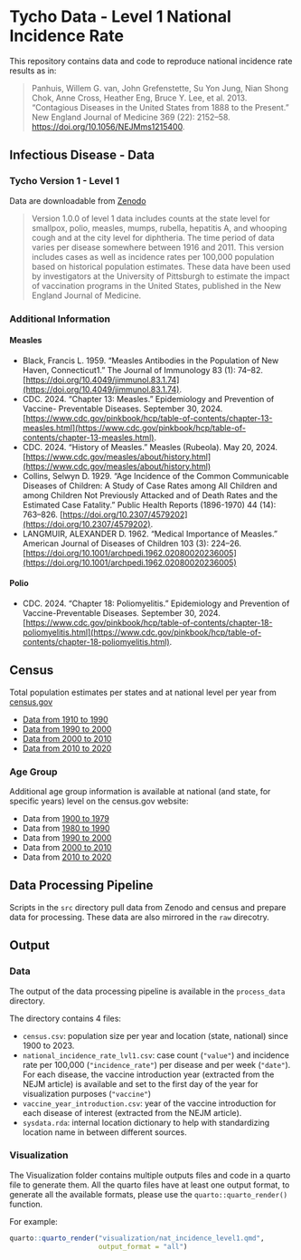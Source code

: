 # Tycho Data - Level 1 National Incidence Rate

This repository contains data and code to reproduce national incidence rate
results as in:
> Panhuis, Willem G. van, John Grefenstette, Su Yon Jung, Nian Shong
> Chok, Anne Cross, Heather Eng, Bruce Y. Lee, et al. 2013. “Contagious
> Diseases in the United States from 1888 to the Present.” New England
> Journal of Medicine 369 (22): 2152–58.
> <https://doi.org/10.1056/NEJMms1215400>.

## Infectious Disease - Data

### Tycho Version 1 - Level 1

Data are downloadable from [Zenodo](https://zenodo.org/records/12608992)

> Version 1.0.0 of level 1 data includes counts at the state level for 
smallpox, polio, measles, mumps, rubella, hepatitis A, and whooping cough and 
at the city level for diphtheria. The time period of data varies per disease 
somewhere between 1916 and 2011. This version includes cases as well as 
incidence rates per 100,000 population based on historical population estimates. 
These data have been used by investigators at the University of Pittsburgh to 
estimate the impact of vaccination programs in the United States, published in 
the New England Journal of Medicine.

### Additional Information

#### Measles

- Black, Francis L. 1959. “Measles Antibodies in the Population of New Haven, 
Connecticut1.” The Journal of Immunology 83 (1): 74–82. 
[https://doi.org/10.4049/jimmunol.83.1.74](https://doi.org/10.4049/jimmunol.83.1.74).
- CDC. 2024. “Chapter 13: Measles.” Epidemiology and Prevention of Vaccine-
Preventable Diseases. September 30, 2024. 
[https://www.cdc.gov/pinkbook/hcp/table-of-contents/chapter-13-measles.html](https://www.cdc.gov/pinkbook/hcp/table-of-contents/chapter-13-measles.html).
- CDC. 2024. “History of Measles.” Measles (Rubeola). May 20, 2024. 
[https://www.cdc.gov/measles/about/history.html](https://www.cdc.gov/measles/about/history.html)
- Collins, Selwyn D. 1929. “Age Incidence of the Common Communicable Diseases 
of Children: A Study of Case Rates among All Children and among Children Not 
Previously Attacked and of Death Rates and the Estimated Case Fatality.” 
Public Health Reports (1896-1970) 44 (14): 763–826. 
[https://doi.org/10.2307/4579202](https://doi.org/10.2307/4579202).
- LANGMUIR, ALEXANDER D. 1962. “Medical Importance of Measles.” American 
Journal of Diseases of Children 103 (3): 224–26.
[https://doi.org/10.1001/archpedi.1962.02080020236005](https://doi.org/10.1001/archpedi.1962.02080020236005)

#### Polio

- CDC. 2024. “Chapter 18: Poliomyelitis.” Epidemiology and Prevention of 
Vaccine-Preventable Diseases. September 30, 2024. 
[https://www.cdc.gov/pinkbook/hcp/table-of-contents/chapter-18-poliomyelitis.html](https://www.cdc.gov/pinkbook/hcp/table-of-contents/chapter-18-poliomyelitis.html).

## Census

Total population estimates per states and at national level per year from
[census.gov](https://www.census.gov/)

- [Data from 1910 to 1990](https://www.census.gov/data/tables/time-series/demo/popest/1970s-state.html) 
- [Data from 1990 to 2000](https://www.census.gov/data/tables/time-series/demo/popest/1990s-state.html) 
- [Data from 2000 to 2010](https://www.census.gov/data/tables/time-series/demo/popest/intercensal-2000-2010-state.html)
- [Data from 2010 to 2020](https://www.census.gov/data/tables/time-series/demo/popest/intercensal-2010-2020-state.html) 

### Age Group

Additional age group information is available at national (and state, for 
specific years) level on the census.gov website:

- Data from [1900 to 1979](https://www.census.gov/data/tables/time-series/demo/popest/pre-1980-national.html)
- Data from [1980 to 1990](https://www.census.gov/data/datasets/time-series/demo/popest/1980s-national.html)
- Data from [1990 to 2000](https://www.census.gov/data/tables/time-series/demo/popest/intercensal-national.html)
- Data from [2000 to 2010](https://www.census.gov/data/tables/time-series/demo/popest/intercensal-2000-2010-national.html)
- Data from [2010 to 2020](https://www.census.gov/programs-surveys/popest/technical-documentation/research/evaluation-estimates/2020-evaluation-estimates/2010s-national-detail.html)

## Data Processing Pipeline

Scripts in the `src` directory pull data from Zenodo and census and prepare data for processing. 
These data are also mirrored in the `raw` direcotry.

## Output

### Data

The output of the data processing pipeline is available in the `process_data` 
directory.

The directory contains 4 files:

- `census.csv`: population size per year and location (state, national) since
1900 to 2023.
- `national_incidence_rate_lvl1.csv`: case count (`"value"`) and incidence rate
per 100,000 (`"incidence_rate"`) per disease and per week (`"date"`). For each
disease, the vaccine introduction year (extracted from the NEJM article) is 
available and set to the first day of the year for visualization purposes 
(`"vaccine"`)
- `vaccine_year_introduction.csv`: year of the vaccine introduction for each
disease of interest (extracted from the NEJM article).
- `sysdata.rda`: internal location dictionary to help with standardizing 
location name in between different sources.

### Visualization

The Visualization folder contains multiple outputs files and code in a quarto file
to generate them.
All the quarto files have at least one output format, to generate all the 
available formats, please use the `quarto::quarto_render()` function.

For example:

```r
quarto::quarto_render("visualization/nat_incidence_level1.qmd", 
                      output_format = "all")
```

